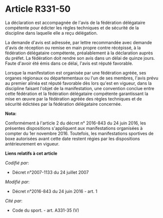 # Article R331-50

La déclaration est accompagnée de l'avis de la fédération délégataire compétente pour édicter les règles techniques et de
sécurité de la discipline dans laquelle elle a reçu délégation. 

La demande d'avis est adressée, par lettre recommandée avec demande d'avis de réception ou remise en main propre contre
récépissé, à la fédération délégataire compétente, préalablement à la déclaration auprès du préfet. La fédération doit rendre
son avis dans un délai de quinze jours. Faute d'avoir été émis dans ce délai, l'avis est réputé favorable. 

Lorsque la manifestation est organisée par une fédération agréée, ses organes régionaux ou départementaux ou l'un de ses
membres, l'avis prévu au premier alinéa est réputé favorable dès lors qu'est en vigueur, dans la discipline faisant l'objet
de la manifestation, une convention conclue entre cette fédération et la fédération délégataire compétente garantissant la
mise en œuvre par la fédération agréée des règles techniques et de sécurité édictées par la fédération délégataire concernée.

**Nota:**

Conformément à l'article 2 du décret n° 2016-843 du 24 juin 2016, les présentes dispositions s'appliquent aux manifestations
organisées à compter du 1er novembre 2016. Toutefois, les manifestations sportives de boxe autorisées avant cette date
restent régies par les dispositions antérieurement en vigueur.

**Liens relatifs à cet article**

_Codifié par_:

  - Décret n°2007-1133 du 24 juillet 2007

_Modifié par_:

  - Décret n°2016-843 du 24 juin 2016 - art. 1

_Cité par_:

  - Code du sport. - art. A331-35 (V)
